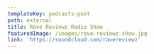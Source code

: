 ```yaml
---
templateKey: podcasts-post
path: external
title: Rave Reviewz Radio Show
featuredImage: /images/rave-reviewz-show.jpg
link: 'https://soundcloud.com/ravereviewz'
---
```


